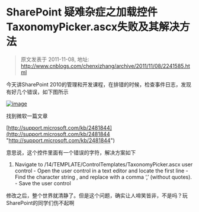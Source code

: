 # SharePoint 疑难杂症之加载控件TaxonomyPicker.ascx失败及其解决方法 
> 原文发表于 2011-11-08, 地址: http://www.cnblogs.com/chenxizhang/archive/2011/11/08/2241585.html 


今天讲SharePoint 2010的管理和开发课程，在排错的时候，检查事件日志，发现有好几个错误，如下图所示

 [![image](http://images.cnblogs.com/cnblogs_com/chenxizhang/201111/201111081922428430.png "image")](http://images.cnblogs.com/cnblogs_com/chenxizhang/201111/201111081922404550.png)

  找到微软一篇文章

 [http://support.microsoft.com/kb/2481844](http://support.microsoft.com/kb/2481844 "http://support.microsoft.com/kb/2481844")

 意思说，这个控件里面有一个错误的字符，解决方案如下

 1. Navigate to /14/TEMPLATE/ControlTemplates/TaxonomyPicker.ascx user control - Open the user control in a text editor and locate the first line - Find the character string &#44; and replace with a comma ‘,’ (without quotes). - Save the user control

 修改之后，整个世界就清静了。但是这个问题，确实让人啼笑皆非，不是吗？玩SharePoint的同学们伤不起啊

